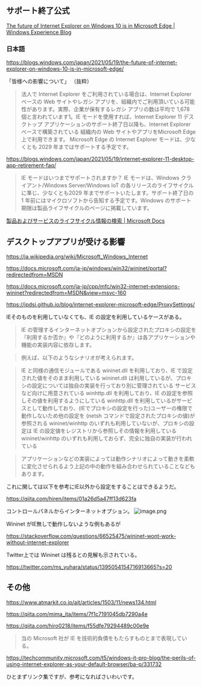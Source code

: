 ## サポート終了公式

[The future of Internet Explorer on Windows 10 is in Microsoft Edge | Windows Experience Blog](https://blogs.windows.com/windowsexperience/2021/05/19/the-future-of-internet-explorer-on-windows-10-is-in-microsoft-edge/)

### 日本語

https://blogs.windows.com/japan/2021/05/19/the-future-of-internet-explorer-on-windows-10-is-in-microsoft-edge/

「皆様への影響について」 （抜粋）

> 法人で Internet Explorer をご利用されている場合は、Internet Explorer ベースの Web サイトやレガシ アプリを、組織内でご利用頂いている可能性があります。実際、企業が保有するレガシ アプリの数は平均で 1,678 個と言われています1。IE モードを使用すれば、Internet Explorer 11 デスクトップ アプリケーションのサポート終了日以降も、Internet Explorer ベースで構築されている 組織内の Web サイトやアプリをMicrosoft Edge 上で利用できます。
Microsoft Edge の Internet Explorer モードは、少なくとも 2029 年まではサポートする予定です。


https://blogs.windows.com/japan/2021/05/19/internet-explorer-11-desktop-app-retirement-faq/

> IE モードはいつまでサポートされますか？
IE モードは、Windows クライアント/Windows Server/Windows IoT の各リリースのライフサイクルに準じ、少なくとも2029 年までサポートいたします。サポート終了日の 1 年前にはマイクロソフトから告知する予定です。Windows のサポート期限は製品ライフサイクルのページに掲載しています。

[製品およびサービスのライフサイクル情報の検索 | Microsoft Docs](https://docs.microsoft.com/ja-jp/lifecycle/products/)


## デスクトップアプリが受ける影響

https://ja.wikipedia.org/wiki/Microsoft_Windows_Internet

https://docs.microsoft.com/ja-jp/windows/win32/wininet/portal?redirectedfrom=MSDN

https://docs.microsoft.com/ja-jp/cpp/mfc/win32-internet-extensions-wininet?redirectedfrom=MSDN&view=msvc-160

https://jpdsi.github.io/blog/internet-explorer-microsoft-edge/ProxySettings/

IEそのものを利用していなくても、IE の設定を利用しているケースがある。

> IE の管理するインターネットオプションから設定されたプロキシの設定を『利用するか否か』や『どのように利用するか』は各アプリケーションや機能の実装内容に依存します。

> 例えば、以下のようなシナリオが考えられます。

> IE と同様の通信モジュールである wininet.dll を利用しており、IE で設定された値をそのまま利用している
wininet.dll は利用しているが、プロキシの設定については独自の実装を行っており別に管理されている
> サービスなど向けに用意されている winhttp.dll を利用しており、IE の設定を参照しその値を利用するようにしている
> winhttp.dll を利用しているがサービスとして動作しており、(IEでプロキシの設定を行った)ユーザーの権限で動作しないため他の設定を (netsh コマンドで設定されたプロキシの値)が参照される
> wininet/winhttp のいずれも利用していないが、プロキシの設定は IE の設定値をレジストリから参照しその情報を利用している
> wininet/winhttp のいずれも利用しておらず、完全に独自の実装が行われている
 
> アプリケーションなどの実装によっては動作シナリオによって動きを柔軟に変化させられるよう上記の中の動作を組み合わせられていることなどもあります。

これに関しては以下を参考にIE以外から設定をすることはできるようだ。

https://qiita.com/hiren/items/01a26d5a47ff13d623fa

コントロールパネルからインターネットオプション。
![image.png](https://qiita-image-store.s3.ap-northeast-1.amazonaws.com/0/93824/e93a1e3e-1e4b-9b4f-175c-a8129c1efab3.png)

Wininet がIE無しで動作しないような例もあるが

https://stackoverflow.com/questions/66525475/wininet-wont-work-without-internet-explorer

Twitter上では Wininet は残るとの見解も示されている。


https://twitter.com/ms_yuhara/status/1395054154716913665?s=20



## その他

https://www.atmarkit.co.jp/ait/articles/1503/11/news134.html



https://qiita.com/mima_ita/items/7f1c7191045db7290a4e


https://qiita.com/hiro0218/items/f55dfe79294489c00e9e

> 当の Microsoft 社が IE を技術的負債をもたらすものとまで表現している。

https://techcommunity.microsoft.com/t5/windows-it-pro-blog/the-perils-of-using-internet-explorer-as-your-default-browser/ba-p/331732


ひとまずリンク集ですが、参考になればさいわいです。
